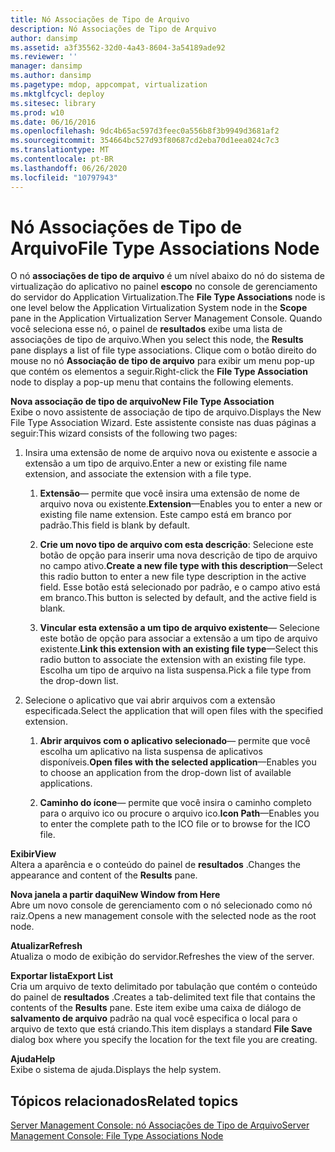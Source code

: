 ```yaml
---
title: Nó Associações de Tipo de Arquivo
description: Nó Associações de Tipo de Arquivo
author: dansimp
ms.assetid: a3f35562-32d0-4a43-8604-3a54189ade92
ms.reviewer: ''
manager: dansimp
ms.author: dansimp
ms.pagetype: mdop, appcompat, virtualization
ms.mktglfcycl: deploy
ms.sitesec: library
ms.prod: w10
ms.date: 06/16/2016
ms.openlocfilehash: 9dc4b65ac597d3feec0a556b8f3b9949d3681af2
ms.sourcegitcommit: 354664bc527d93f80687cd2eba70d1eea024c7c3
ms.translationtype: MT
ms.contentlocale: pt-BR
ms.lasthandoff: 06/26/2020
ms.locfileid: "10797943"
---
```

# <span data-ttu-id="fceb6-103">Nó Associações de Tipo de Arquivo</span><span class="sxs-lookup"><span data-stu-id="fceb6-103">File Type Associations Node</span></span>


<span data-ttu-id="fceb6-104">O nó **associações de tipo de arquivo** é um nível abaixo do nó do sistema de virtualização do aplicativo no painel **escopo** no console de gerenciamento do servidor do Application Virtualization.</span><span class="sxs-lookup"><span data-stu-id="fceb6-104">The **File Type Associations** node is one level below the Application Virtualization System node in the **Scope** pane in the Application Virtualization Server Management Console.</span></span> <span data-ttu-id="fceb6-105">Quando você seleciona esse nó, o painel de **resultados** exibe uma lista de associações de tipo de arquivo.</span><span class="sxs-lookup"><span data-stu-id="fceb6-105">When you select this node, the **Results** pane displays a list of file type associations.</span></span> <span data-ttu-id="fceb6-106">Clique com o botão direito do mouse no nó **Associação de tipo de arquivo** para exibir um menu pop-up que contém os elementos a seguir.</span><span class="sxs-lookup"><span data-stu-id="fceb6-106">Right-click the **File Type Association** node to display a pop-up menu that contains the following elements.</span></span>

<a href="" id="new-file-type-association"></a>**<span data-ttu-id="fceb6-107">Nova associação de tipo de arquivo</span><span class="sxs-lookup"><span data-stu-id="fceb6-107">New File Type Association</span></span>**  
<span data-ttu-id="fceb6-108">Exibe o novo assistente de associação de tipo de arquivo.</span><span class="sxs-lookup"><span data-stu-id="fceb6-108">Displays the New File Type Association Wizard.</span></span> <span data-ttu-id="fceb6-109">Este assistente consiste nas duas páginas a seguir:</span><span class="sxs-lookup"><span data-stu-id="fceb6-109">This wizard consists of the following two pages:</span></span>

1.  <span data-ttu-id="fceb6-110">Insira uma extensão de nome de arquivo nova ou existente e associe a extensão a um tipo de arquivo.</span><span class="sxs-lookup"><span data-stu-id="fceb6-110">Enter a new or existing file name extension, and associate the extension with a file type.</span></span>

    1.  <span data-ttu-id="fceb6-111">**Extensão**— permite que você insira uma extensão de nome de arquivo nova ou existente.</span><span class="sxs-lookup"><span data-stu-id="fceb6-111">**Extension**—Enables you to enter a new or existing file name extension.</span></span> <span data-ttu-id="fceb6-112">Este campo está em branco por padrão.</span><span class="sxs-lookup"><span data-stu-id="fceb6-112">This field is blank by default.</span></span>

    2.  <span data-ttu-id="fceb6-113">**Crie um novo tipo de arquivo com esta descrição**: Selecione este botão de opção para inserir uma nova descrição de tipo de arquivo no campo ativo.</span><span class="sxs-lookup"><span data-stu-id="fceb6-113">**Create a new file type with this description**—Select this radio button to enter a new file type description in the active field.</span></span> <span data-ttu-id="fceb6-114">Esse botão está selecionado por padrão, e o campo ativo está em branco.</span><span class="sxs-lookup"><span data-stu-id="fceb6-114">This button is selected by default, and the active field is blank.</span></span>

    3.  <span data-ttu-id="fceb6-115">**Vincular esta extensão a um tipo de arquivo existente**— Selecione este botão de opção para associar a extensão a um tipo de arquivo existente.</span><span class="sxs-lookup"><span data-stu-id="fceb6-115">**Link this extension with an existing file type**—Select this radio button to associate the extension with an existing file type.</span></span> <span data-ttu-id="fceb6-116">Escolha um tipo de arquivo na lista suspensa.</span><span class="sxs-lookup"><span data-stu-id="fceb6-116">Pick a file type from the drop-down list.</span></span>

2.  <span data-ttu-id="fceb6-117">Selecione o aplicativo que vai abrir arquivos com a extensão especificada.</span><span class="sxs-lookup"><span data-stu-id="fceb6-117">Select the application that will open files with the specified extension.</span></span>

    1.  <span data-ttu-id="fceb6-118">**Abrir arquivos com o aplicativo selecionado**— permite que você escolha um aplicativo na lista suspensa de aplicativos disponíveis.</span><span class="sxs-lookup"><span data-stu-id="fceb6-118">**Open files with the selected application**—Enables you to choose an application from the drop-down list of available applications.</span></span>

    2.  <span data-ttu-id="fceb6-119">**Caminho do ícone**— permite que você insira o caminho completo para o arquivo ico ou procure o arquivo ico.</span><span class="sxs-lookup"><span data-stu-id="fceb6-119">**Icon Path**—Enables you to enter the complete path to the ICO file or to browse for the ICO file.</span></span>

<a href="" id="view"></a>**<span data-ttu-id="fceb6-120">Exibir</span><span class="sxs-lookup"><span data-stu-id="fceb6-120">View</span></span>**  
<span data-ttu-id="fceb6-121">Altera a aparência e o conteúdo do painel de **resultados** .</span><span class="sxs-lookup"><span data-stu-id="fceb6-121">Changes the appearance and content of the **Results** pane.</span></span>

<a href="" id="new-window-from-here"></a>**<span data-ttu-id="fceb6-122">Nova janela a partir daqui</span><span class="sxs-lookup"><span data-stu-id="fceb6-122">New Window from Here</span></span>**  
<span data-ttu-id="fceb6-123">Abre um novo console de gerenciamento com o nó selecionado como nó raiz.</span><span class="sxs-lookup"><span data-stu-id="fceb6-123">Opens a new management console with the selected node as the root node.</span></span>

<a href="" id="refresh"></a>**<span data-ttu-id="fceb6-124">Atualizar</span><span class="sxs-lookup"><span data-stu-id="fceb6-124">Refresh</span></span>**  
<span data-ttu-id="fceb6-125">Atualiza o modo de exibição do servidor.</span><span class="sxs-lookup"><span data-stu-id="fceb6-125">Refreshes the view of the server.</span></span>

<a href="" id="export-list"></a>**<span data-ttu-id="fceb6-126">Exportar lista</span><span class="sxs-lookup"><span data-stu-id="fceb6-126">Export List</span></span>**  
<span data-ttu-id="fceb6-127">Cria um arquivo de texto delimitado por tabulação que contém o conteúdo do painel de **resultados** .</span><span class="sxs-lookup"><span data-stu-id="fceb6-127">Creates a tab-delimited text file that contains the contents of the **Results** pane.</span></span> <span data-ttu-id="fceb6-128">Este item exibe uma caixa de diálogo de **salvamento de arquivo** padrão na qual você especifica o local para o arquivo de texto que está criando.</span><span class="sxs-lookup"><span data-stu-id="fceb6-128">This item displays a standard **File Save** dialog box where you specify the location for the text file you are creating.</span></span>

<a href="" id="help"></a>**<span data-ttu-id="fceb6-129">Ajuda</span><span class="sxs-lookup"><span data-stu-id="fceb6-129">Help</span></span>**  
<span data-ttu-id="fceb6-130">Exibe o sistema de ajuda.</span><span class="sxs-lookup"><span data-stu-id="fceb6-130">Displays the help system.</span></span>

## <span data-ttu-id="fceb6-131">Tópicos relacionados</span><span class="sxs-lookup"><span data-stu-id="fceb6-131">Related topics</span></span>


[<span data-ttu-id="fceb6-132">Server Management Console: nó Associações de Tipo de Arquivo</span><span class="sxs-lookup"><span data-stu-id="fceb6-132">Server Management Console: File Type Associations Node</span></span>](server-management-console-file-type-associations-node.md)

 

 





